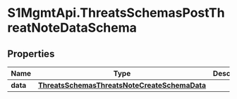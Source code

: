 # S1MgmtApi.ThreatsSchemasPostThreatNoteDataSchema

## Properties
Name | Type | Description | Notes
------------ | ------------- | ------------- | -------------
**data** | [**ThreatsSchemasThreatsNoteCreateSchemaData**](ThreatsSchemasThreatsNoteCreateSchemaData.md) |  | 


